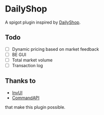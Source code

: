 # DailyShop

A spigot plugin inspired by [DailyShop](https://github.com/divios/DailyShop).

## Todo

- [ ] Dynamic pricing based on market feedback
- [ ] BE GUI
- [ ] Total market volume
- [ ] Transaction log

## Thanks to

- [InvUI](https://github.com/NichtStudioCode/InvUI)
- [CommandAPI](https://github.com/JorelAli/CommandAPI)

that make this plugin possible.